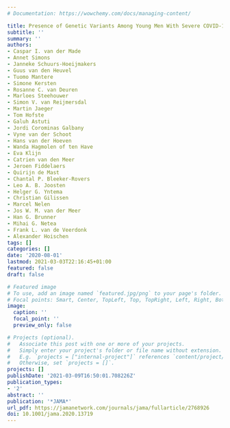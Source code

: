 ```yaml
---
# Documentation: https://wowchemy.com/docs/managing-content/

title: Presence of Genetic Variants Among Young Men With Severe COVID-19
subtitle: ''
summary: ''
authors:
- Caspar I. van der Made
- Annet Simons
- Janneke Schuurs-Hoeijmakers
- Guus van den Heuvel
- Tuomo Mantere
- Simone Kersten
- Rosanne C. van Deuren
- Marloes Steehouwer
- Simon V. van Reijmersdal
- Martin Jaeger
- Tom Hofste
- Galuh Astuti
- Jordi Corominas Galbany
- Vyne van der Schoot
- Hans van der Hoeven
- Wanda Hagmolen of ten Have
- Eva Klijn
- Catrien van den Meer
- Jeroen Fiddelaers
- Quirijn de Mast
- Chantal P. Bleeker-Rovers
- Leo A. B. Joosten
- Helger G. Yntema
- Christian Gilissen
- Marcel Nelen
- Jos W. M. van der Meer
- Han G. Brunner
- Mihai G. Netea
- Frank L. van de Veerdonk
- Alexander Hoischen
tags: []
categories: []
date: '2020-08-01'
lastmod: 2021-03-03T22:16:45+01:00
featured: false
draft: false

# Featured image
# To use, add an image named `featured.jpg/png` to your page's folder.
# Focal points: Smart, Center, TopLeft, Top, TopRight, Left, Right, BottomLeft, Bottom, BottomRight.
image:
  caption: ''
  focal_point: ''
  preview_only: false

# Projects (optional).
#   Associate this post with one or more of your projects.
#   Simply enter your project's folder or file name without extension.
#   E.g. `projects = ["internal-project"]` references `content/project/deep-learning/index.md`.
#   Otherwise, set `projects = []`.
projects: []
publishDate: '2021-03-09T16:50:01.708226Z'
publication_types:
- '2'
abstract: ''
publication: '*JAMA*'
url_pdf: https://jamanetwork.com/journals/jama/fullarticle/2768926
doi: 10.1001/jama.2020.13719
---
```


